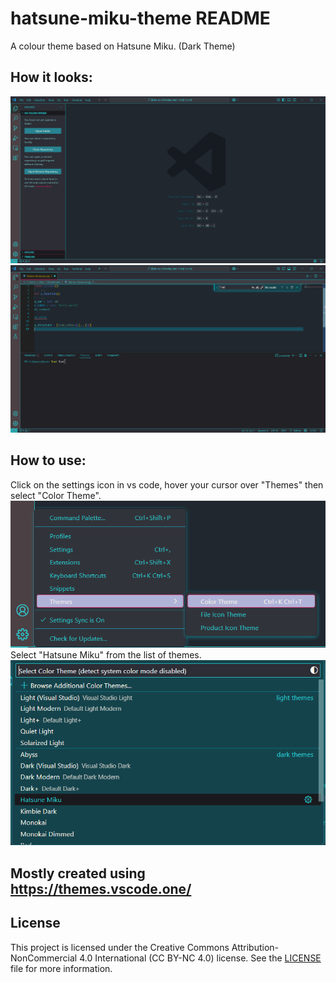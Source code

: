 # hatsune-miku-theme README

A colour theme based on Hatsune Miku. (Dark Theme)

## How it looks:
![Image of the theme without the editor open](<Screenshot No Editor View.png>)
![Image of the theme with the editor open](<Screenshot Editor View.png>)

## How to use:
Click on the settings icon in vs code, hover your cursor over "Themes" then select "Color Theme".
![Image of selecting theme 1](<How to use1.png>)
Select "Hatsune Miku" from the list of themes.
![Image of selecting theme 2](<How to use2.png>)

## Mostly created using https://themes.vscode.one/

## License

This project is licensed under the Creative Commons Attribution-NonCommercial 4.0 International (CC BY-NC 4.0) license. See the [LICENSE](LICENSE) file for more information.